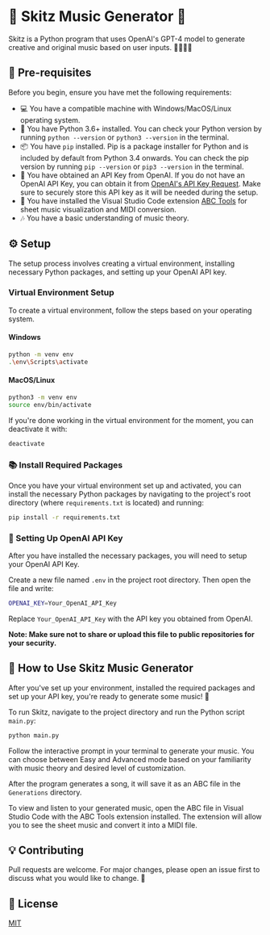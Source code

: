 # 🎵 Skitz Music Generator 🎵

Skitz is a Python program that uses OpenAI's GPT-4 model to generate creative and original music based on user inputs. 🎼🎹🎷🎸

## 🚀 Pre-requisites

Before you begin, ensure you have met the following requirements:

* 💻 You have a compatible machine with Windows/MacOS/Linux operating system.
* 🐍 You have Python 3.6+ installed. You can check your Python version by running `python --version` or `python3 --version` in the terminal.
* 📦 You have `pip` installed. Pip is a package installer for Python and is included by default from Python 3.4 onwards. You can check the pip version by running `pip --version` or `pip3 --version` in the terminal.
* 🔑 You have obtained an API Key from OpenAI. If you do not have an OpenAI API Key, you can obtain it from [OpenAI's API Key Request](https://platform.openai.com/signup). Make sure to securely store this API key as it will be needed during the setup.
* 🎼 You have installed the Visual Studio Code extension [ABC Tools](https://marketplace.visualstudio.com/items?itemName=ishiharaf.abc-tools) for sheet music visualization and MIDI conversion.
* 🎶 You have a basic understanding of music theory.

## ⚙️ Setup

The setup process involves creating a virtual environment, installing necessary Python packages, and setting up your OpenAI API key. 

### Virtual Environment Setup

To create a virtual environment, follow the steps based on your operating system.

#### Windows

```bash
python -m venv env
.\env\Scripts\activate
```

#### MacOS/Linux

```bash
python3 -m venv env
source env/bin/activate
```

If you're done working in the virtual environment for the moment, you can deactivate it with:

```bash
deactivate
```

### 📚 Install Required Packages

Once you have your virtual environment set up and activated, you can install the necessary Python packages by navigating to the project's root directory (where `requirements.txt` is located) and running:

```bash
pip install -r requirements.txt
```

### 🔐 Setting Up OpenAI API Key

After you have installed the necessary packages, you will need to setup your OpenAI API Key.

Create a new file named `.env` in the project root directory. Then open the file and write:

```bash
OPENAI_KEY=Your_OpenAI_API_Key
```

Replace `Your_OpenAI_API_Key` with the API key you obtained from OpenAI.

**Note: Make sure not to share or upload this file to public repositories for your security.**

## 🎼 How to Use Skitz Music Generator

After you've set up your environment, installed the required packages and set up your API key, you're ready to generate some music! 🎉

To run Skitz, navigate to the project directory and run the Python script `main.py`:

```bash
python main.py
```

Follow the interactive prompt in your terminal to generate your music. You can choose between Easy and Advanced mode based on your familiarity with music theory and desired level of customization.

After the program generates a song, it will save it as an ABC file in the `Generations` directory. 

To view and listen to your generated music, open the ABC file in Visual Studio Code with the ABC Tools extension installed. The extension will allow you to see the sheet music and convert it into a MIDI file.

## 💡 Contributing

Pull requests are welcome. For major changes, please open an issue first to discuss what you would like to change. 🤝

## 📝 License

[MIT](LICENSE)
